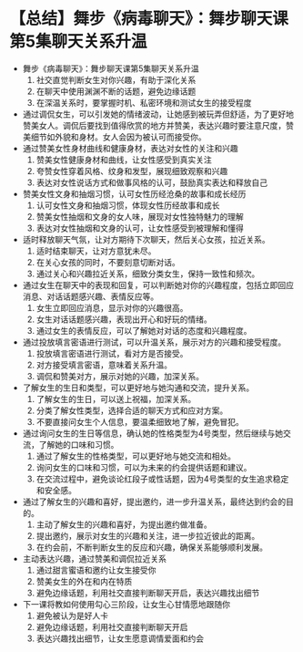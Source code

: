 # 【总结】舞步《病毒聊天》：舞步聊天课第5集聊天关系升温

-   舞步《病毒聊天》：舞步聊天课第5集聊天关系升温
    1.  社交直觉判断女生对你兴趣，有助于深化关系
    2.  在聊天中使用渊渊不断的话题，避免边缘话题
    3.  在深温关系时，要掌握时机、私密环境和测试女生的接受程度
-   通过调侃女生，可以引发她的情绪波动，让她感到被玩弄但舒适，为了更好地赞美女人。调侃后要找到值得欣赏的地方并赞美，表达兴趣时要注意尺度，赞美细节如外貌和身材。女人会因为被认可而接受你。
-   通过赞美女性身材曲线和健康身材，表达对女性的关注和兴趣
    1.  赞美女性健康身材和曲线，让女性感受到真实关注
    2.  夸赞女性穿着风格、纹身和发型，展现细致观察和兴趣
    3.  表达对女性说话方式和做事风格的认可，鼓励真实表达和释放自己
-   赞美女性文身和抽烟习惯，认可女性历经沧桑的故事和成长经历
    1.  认可女性文身和抽烟习惯，体现女性历经故事和成长
    2.  赞美女性抽烟和文身的女人味，展现对女性独特魅力的理解
    3.  表达对女性抽烟和文身的认可，让女性感受到被理解和懂得
-   适时释放聊天气氛，让对方期待下次聊天，然后关心女孩，拉近关系。
    1.  适时结束聊天，让对方意犹未尽。
    2.  在关心女孩的同时，不要刻意切断对话。
    3.  通过关心和兴趣拉近关系，细致分类女生，保持一致性和频次。
-   通过女生在聊天中的表现和回复，可以判断她对你的兴趣程度，包括立即回应消息、对话话题感兴趣、表情反应等。
    1.  女生立即回应消息，显示对你的兴趣很高。
    2.  女生对话话题感兴趣，表现出开心和好玩的情绪。
    3.  通过女生的表情反应，可以了解她对对话的态度和兴趣程度。
-   通过投放填言密语进行测试，可以升温关系，展示对方的兴趣和接受程度。
    1.  投放填言密语进行测试，看对方是否接受。
    2.  对方接受填言密语，意味着关系升温。
    3.  调侃和赞美对方，展示对她的兴趣，加深关系。
-   了解女生的生日和类型，可以更好地与她沟通和交流，提升关系。
    1.  了解女生的生日，可以送上祝福，加深关系。
    2.  分类了解女性类型，选择合适的聊天方式和应对方案。
    3.  不要直接问女生个人信息，要温柔细致地了解，避免冒犯。
-   通过询问女生的生日等信息，确认她的性格类型为4号类型，然后继续与她交流，了解她的口味和习惯。
    1.  通过了解女生的性格类型，可以更好地与她交流和相处。
    2.  询问女生的口味和习惯，可以为未来的约会提供话题和建议。
    3.  在交流过程中，避免谈论红段子或性话题，因为4号类型的女生追求稳定和安全感。
-   通过了解女生的兴趣和喜好，提出邀约，进一步升温关系，最终达到约会的目的。
    1.  主动了解女生的兴趣和喜好，为提出邀约做准备。
    2.  提出邀约，展示对女生的兴趣和关注，进一步拉近彼此的距离。
    3.  在约会前，不断判断女生的反应和兴趣，确保关系能够顺利发展。
-   主动表达兴趣，通过赞美和调侃拉近关系
    1.  通过甜言蜜语和邀约让女生接受你
    2.  赞美女生的外在和内在特质
    3.  避免边缘话题，利用社交直接判断聊天开启，表达兴趣找出细节
-   下一课将教如何使用勾心三阶段，让女生心甘情愿地跟随你
    1.  避免被认为是好人卡
    2.  避免边缘话题，利用社交直接判断聊天开启
    3.  表达兴趣找出细节，让女生愿意调情爱面和约会